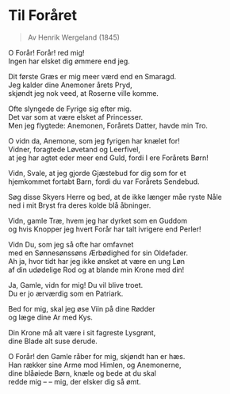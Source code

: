 # Til Foråret  
> Av Henrik Wergeland (1845)  

O Forår! Forår! red mig!  
Ingen har elsket dig ømmere end jeg.  

Dit første Græs er mig meer værd end en Smaragd.  
Jeg kalder dine Anemoner årets Pryd,  
skjøndt jeg nok veed, at Roserne ville komme.  

Ofte slyngede de Fyrige sig efter mig.  
Det var som at være elsket af Princesser.  
Men jeg flygtede: Anemonen, Forårets Datter, havde min Tro.  

O vidn da, Anemone, som jeg fyrigen har knælet for!  
Vidner, foragtede Løvetand og Leerfivel,  
at jeg har agtet eder meer end Guld, fordi I ere Forårets Børn!  

Vidn, Svale, at jeg gjorde Gjæstebud for dig som for et  
hjemkommet fortabt Barn, fordi du var Forårets Sendebud.  

Søg disse Skyers Herre og bed, at de ikke længer måe ryste Nåle  
ned i mit Bryst fra deres kolde blå åbninger.  

Vidn, gamle Træ, hvem jeg har dyrket som en Guddom  
og hvis Knopper jeg hvert Forår har talt ivrigere end Perler!  

Vidn Du, som jeg så ofte har omfavnet  
med en Sønnesønssøns Ærbødighed for sin Oldefader.  
Ah ja, hvor tidt har jeg ikke ønsket at være en ung Løn  
af din udødelige Rod og at blande min Krone med din!  

Ja, Gamle, vidn for mig! Du vil blive troet.  
Du er jo ærværdig som en Patriark.  

Bed for mig, skal jeg øse Viin på dine Rødder  
og læge dine Ar med Kys.  

Din Krone må alt være i sit fagreste Lysgrønt,  
dine Blade alt suse derude.  

O Forår! den Gamle råber for mig, skjøndt han er hæs.  
Han rækker sine Arme mod Himlen, og Anemonerne,  
dine blåøiede Børn, knæle og bede at du skal  
redde mig – – mig, der elsker dig så ømt. 
